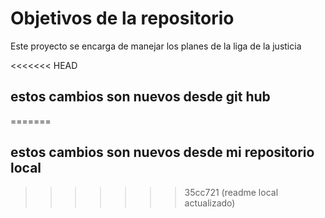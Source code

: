 # Objetivos de la repositorio

Este proyecto se encarga de manejar los planes de la liga de la justicia


<<<<<<< HEAD
## estos cambios son nuevos desde git hub
=======
## estos cambios son nuevos desde mi repositorio local
>>>>>>> 35cc721 (readme local actualizado)
